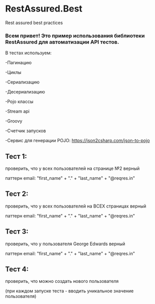 # RestAssured.Best
Rest assured best practices


### Всем привет! Это пример использования библиотеки RestAssured для автоматизации API тестов.

В тестах используем:

-Пагинацию

-Циклы

-Сериализацию

-Десериализацию

-Pojo классы

-Stream api

-Groovy

-Счетчик запусков

-Cервис для генерации POJO: https://json2csharp.com/json-to-pojo 

 

## Тест 1:
проверить, что у всех пользователей на странице №2 верный

паттерн email: "first_name" + "." + "last_name" + "@reqres.in" 


## Тест 2:
проверить, что у всех пользователей на ВСЕХ страницах верный

паттерн email: "first_name" + "." + "last_name" + "@reqres.in" 


## Тест 3:
проверить, что у пользователя George Edwards верный

паттерн email: "first_name" + "." + "last_name" + "@reqres.in" 

## Тест 4:
проверить, что можно создать нового пользователя 

(при каждом запуске теста - вводить уникальное значение пользователя)








